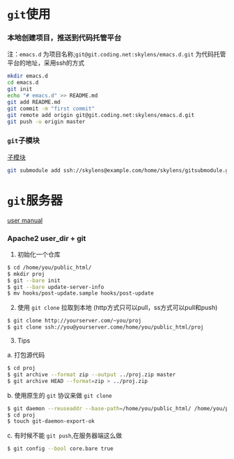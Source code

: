 # **`git`使用**

### 本地创建项目，推送到代码托管平台

注：`emacs.d` 为项目名称;`git@git.coding.net:skylens/emacs.d.git` 为代码托管平台的地址，采用ssh的方式

```bash
mkdir emacs.d
cd emacs.d
git init
echo "# emacs.d" >> README.md
git add README.md
git commit -m "first commit"
git remote add origin git@git.coding.net:skylens/emacs.d.git
git push -u origin master
```

### `git`子模块

[子模块](https://git-scm.com/book/zh/v1/Git-%E5%B7%A5%E5%85%B7-%E5%AD%90%E6%A8%A1%E5%9D%97)

```bash
git submodule add ssh://skylens@example.com/home/skylens/gitsubmodule.git
```

# **`git`服务器**

[user manual](https://www.kernel.org/pub/software/scm/git/docs/user-manual.html)

### Apache2 user_dir + git

1. 初始化一个仓库

```bash
$ cd /home/you/public_html/
$ mkdir proj
$ git --bare init
$ git --bare update-server-info
$ mv hooks/post-update.sample hooks/post-update
```

2. 使用 `git clone` 拉取到本地 (http方式只可以pull，ss方式可以pull和push) 

```bash
$ git clone http://yourserver.com/~you/proj
$ git clone ssh://you@yourserver.come/home/you/public_html/proj
```

3. Tips

a. 打包源代码

```bash
$ cd proj
$ git archive --format zip --output ../proj.zip master
$ git archive HEAD --format=zip > ../proj.zip
```

b. 使用原生的 `git` 协议来做 `git clone`

```bash
$ git daemon --reuseaddr --base-path=/home/you/public_html/ /home/you/public_html/
$ cd proj
$ touch git-daemon-export-ok
```

c. 有时候不能 `git push`,在服务器端这么做

```bash
$ git config --bool core.bare true
```
